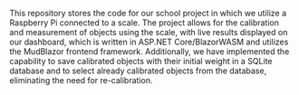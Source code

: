 This repository stores the code for our school project in which we utilize a Raspberry Pi connected to a scale. The project allows for the calibration and measurement of objects using the scale, with live results displayed on our dashboard, which is written in ASP.NET Core/BlazorWASM and utilizes the MudBlazor frontend framework. Additionally, we have implemented the capability to save calibrated objects with their initial weight in a SQLite database and to select already calibrated objects from the database, eliminating the need for re-calibration.
